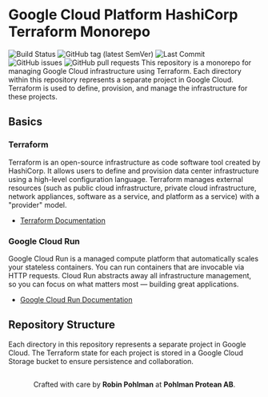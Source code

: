 # Google Cloud Platform HashiCorp Terraform Monorepo

![Build Status](https://github.com/Ridvan-bot/pohlmanprotean.se/actions/workflows/deploy.yml/badge.svg)
![GitHub tag (latest SemVer)](https://img.shields.io/github/v/tag/Ridvan-bot/gcpht?label=version&sort=semver)
![Last Commit](https://img.shields.io/github/last-commit/Ridvan-bot/gcpht)
![GitHub issues](https://img.shields.io/github/issues/Ridvan-bot/gcpht)
![GitHub pull requests](https://img.shields.io/github/issues-pr/Ridvan-bot/gcpht)
This repository is a monorepo for managing Google Cloud infrastructure using Terraform. Each directory within this repository represents a separate project in Google Cloud. Terraform is used to define, provision, and manage the infrastructure for these projects.

## Basics

### Terraform
Terraform is an open-source infrastructure as code software tool created by HashiCorp. It allows users to define and provision data center infrastructure using a high-level configuration language. Terraform manages external resources (such as public cloud infrastructure, private cloud infrastructure, network appliances, software as a service, and platform as a service) with a "provider" model.

- [Terraform Documentation](https://www.terraform.io/docs)

### Google Cloud Run
Google Cloud Run is a managed compute platform that automatically scales your stateless containers. You can run containers that are invocable via HTTP requests. Cloud Run abstracts away all infrastructure management, so you can focus on what matters most — building great applications.

- [Google Cloud Run Documentation](https://cloud.google.com/run/docs)

## Repository Structure
Each directory in this repository represents a separate project in Google Cloud. The Terraform state for each project is stored in a Google Cloud Storage bucket to ensure persistence and collaboration.


##
<p align="center">
  Crafted with care by <strong>Robin Pohlman</strong> at <strong>Pohlman Protean AB</strong>.
</p>
